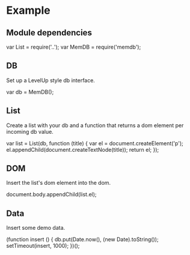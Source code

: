 # Example

## Module dependencies

  var List = require('..');
  var MemDB = require('memdb');

## DB

Set up a LevelUp style db interface.

  var db = MemDB();

## List

Create a list with your db and a function that returns a dom element
per incoming db value.

  var list = List(db, function (title) {
    var el = document.createElement('p');
    el.appendChild(document.createTextNode(title));
    return el;
  });

## DOM

Insert the list's dom element into the dom.

  document.body.appendChild(list.el);

## Data

Insert some demo data.

  (function insert () {
    db.put(Date.now(), (new Date).toString());
    setTimeout(insert, 1000);
  })();

